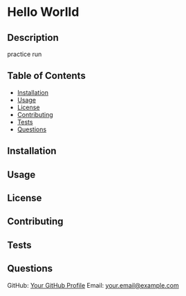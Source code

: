 
# Hello Worlld

## Description
practice run

## Table of Contents
- [Installation](#installation)
- [Usage](#usage)
- [License](#license)
- [Contributing](#contributing)
- [Tests](#tests)
- [Questions](#questions)

## Installation
<!-- Add installation instructions here -->

## Usage
<!-- Add usage information here -->

## License
<!-- Add license badge and explanation here -->

## Contributing
<!-- Add contribution guidelines here -->

## Tests
<!-- Add test instructions here -->

## Questions
GitHub: [Your GitHub Profile](https://github.com/yourusername)
Email: your.email@example.com
  